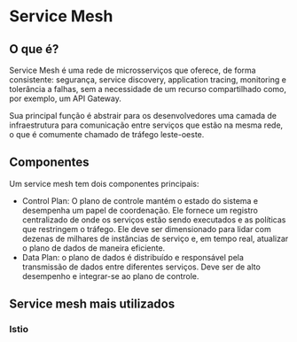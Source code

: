 # Service Mesh

## O que é?

Service Mesh é uma rede de microsserviços que oferece, de forma consistente: segurança, service discovery, application tracing, monitoring e tolerância a falhas, sem a necessidade de um recurso compartilhado como, por exemplo, um API Gateway.

Sua principal função é abstrair para os desenvolvedores uma camada de infraestrutura para comunicação entre serviços que estão na mesma rede, o que é comumente chamado de tráfego leste-oeste.

## Componentes

Um service mesh tem dois componentes principais:

- Control Plan: O plano de controle mantém o estado do sistema e desempenha um papel de coordenação. Ele fornece um registro centralizado de onde os serviços estão sendo executados e as políticas que restringem o tráfego. Ele deve ser dimensionado para lidar com dezenas de milhares de instâncias de serviço e, em tempo real, atualizar o plano de dados de maneira eficiente.
- Data Plan: o plano de dados é distribuído e responsável pela transmissão de dados entre diferentes serviços. Deve ser de alto desempenho e integrar-se ao plano de controle.

## Service mesh mais utilizados

### Istio

